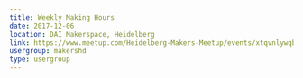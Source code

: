 ```yaml
---
title: Weekly Making Hours
date: 2017-12-06
location: DAI Makerspace, Heidelberg
link: https://www.meetup.com/Heidelberg-Makers-Meetup/events/xtqvnlywqbjb/
usergroup: makershd
type: usergroup
---
```

